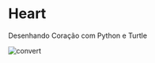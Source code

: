 # Heart
Desenhando Coração com Python e Turtle 




![convert](https://user-images.githubusercontent.com/77951123/192171573-4ab80d81-047a-460b-b956-8176206d6c38.gif)
